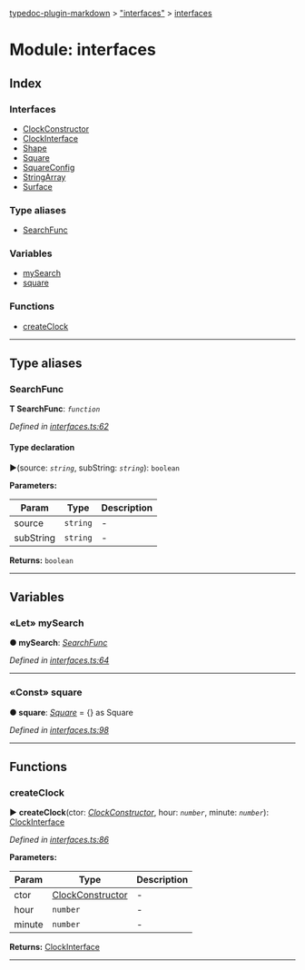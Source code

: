 [typedoc-plugin-markdown](../README.md) > ["interfaces"](../modules/_interfaces_.md) > [interfaces](../modules/_interfaces_.interfaces.md)



# Module: interfaces

## Index

### Interfaces

* [ClockConstructor](../interfaces/_interfaces_.interfaces.clockconstructor.md)
* [ClockInterface](../interfaces/_interfaces_.interfaces.clockinterface.md)
* [Shape](../interfaces/_interfaces_.interfaces.shape.md)
* [Square](../interfaces/_interfaces_.interfaces.square.md)
* [SquareConfig](../interfaces/_interfaces_.interfaces.squareconfig.md)
* [StringArray](../interfaces/_interfaces_.interfaces.stringarray.md)
* [Surface](../interfaces/_interfaces_.interfaces.surface.md)


### Type aliases

* [SearchFunc](_interfaces_.interfaces.md#searchfunc)


### Variables

* [mySearch](_interfaces_.interfaces.md#mysearch)
* [square](_interfaces_.interfaces.md#square-1)


### Functions

* [createClock](_interfaces_.interfaces.md#createclock)



---
## Type aliases
<a id="searchfunc"></a>

###  SearchFunc

**Τ SearchFunc**:  *`function`* 

*Defined in [interfaces.ts:62](https://github.com/tgreyjs/typedoc-plugin-markdown/blob/master/tests/src/interfaces.ts#L62)*


#### Type declaration
►(source: *`string`*, subString: *`string`*): `boolean`



**Parameters:**

| Param | Type | Description |
| ------ | ------ | ------ |
| source | `string`   |  - |
| subString | `string`   |  - |





**Returns:** `boolean`






___


## Variables
<a id="mysearch"></a>

### «Let» mySearch

**●  mySearch**:  *[SearchFunc](_interfaces_.interfaces.md#searchfunc)* 

*Defined in [interfaces.ts:64](https://github.com/tgreyjs/typedoc-plugin-markdown/blob/master/tests/src/interfaces.ts#L64)*





___

<a id="square-1"></a>

### «Const» square

**●  square**:  *[Square](../interfaces/_interfaces_.interfaces.square.md)*  =  {} as Square

*Defined in [interfaces.ts:98](https://github.com/tgreyjs/typedoc-plugin-markdown/blob/master/tests/src/interfaces.ts#L98)*





___


## Functions
<a id="createclock"></a>

###  createClock

► **createClock**(ctor: *[ClockConstructor](../interfaces/_interfaces_.interfaces.clockconstructor.md)*, hour: *`number`*, minute: *`number`*): [ClockInterface](../interfaces/_interfaces_.interfaces.clockinterface.md)



*Defined in [interfaces.ts:86](https://github.com/tgreyjs/typedoc-plugin-markdown/blob/master/tests/src/interfaces.ts#L86)*



**Parameters:**

| Param | Type | Description |
| ------ | ------ | ------ |
| ctor | [ClockConstructor](../interfaces/_interfaces_.interfaces.clockconstructor.md)   |  - |
| hour | `number`   |  - |
| minute | `number`   |  - |





**Returns:** [ClockInterface](../interfaces/_interfaces_.interfaces.clockinterface.md)





___


